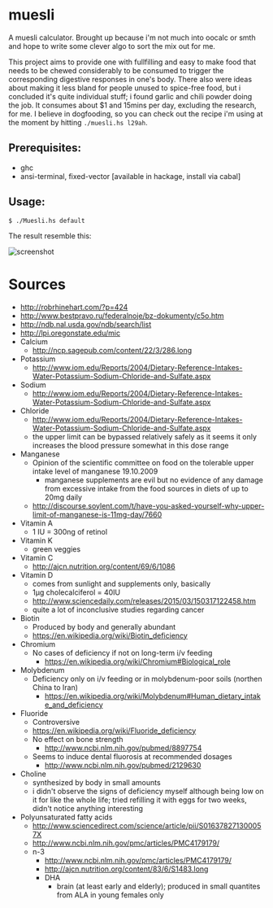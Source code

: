# muesli

A muesli calculator. Brought up because i'm not much into oocalc or smth and hope to write some clever algo to sort the mix out for me.

This project aims to provide one with fullfilling and easy to make food that needs to be chewed considerably to be consumed to trigger the corresponding digestive responses in one's body. There also were ideas about making it less bland for people unused to spice-free food, but i concluded it's quite individual stuff; i found garlic and chili powder doing the job. It consumes about $1 and 15mins per day, excluding the research, for me. I believe in dogfooding, so you can check out the recipe i'm using at the moment by hitting `./muesli.hs l29ah`.

## Prerequisites:

* ghc
* ansi-terminal, fixed-vector [available in hackage, install via cabal]

## Usage:

```
$ ./Muesli.hs default
```

The result resemble this:

![screenshot](https://dump.bitcheese.net/files/elekity/muesli-227aa19171c27f1e53283ca5589d9b4d5e1e4741.png)

# Sources
* http://robrhinehart.com/?p=424
* http://www.bestpravo.ru/federalnoje/bz-dokumenty/c5o.htm
* http://ndb.nal.usda.gov/ndb/search/list
* http://lpi.oregonstate.edu/mic
* Calcium
  * http://ncp.sagepub.com/content/22/3/286.long
* Potassium
  * http://www.iom.edu/Reports/2004/Dietary-Reference-Intakes-Water-Potassium-Sodium-Chloride-and-Sulfate.aspx
* Sodium
  * http://www.iom.edu/Reports/2004/Dietary-Reference-Intakes-Water-Potassium-Sodium-Chloride-and-Sulfate.aspx
* Chloride
  * http://www.iom.edu/Reports/2004/Dietary-Reference-Intakes-Water-Potassium-Sodium-Chloride-and-Sulfate.aspx
  * the upper limit can be bypassed relatively safely as it seems it only increases the blood pressure somewhat in this dose range
* Manganese
  * Opinion of the scientific committee on food on the tolerable upper intake level of manganese 19.10.2009
    * manganese supplements are evil but no evidence of any damage from excessive intake from the food sources in diets of up to 20mg daily
  * http://discourse.soylent.com/t/have-you-asked-yourself-why-upper-limit-of-manganese-is-11mg-day/7660
* Vitamin A
  * 1 IU = 300ng of retinol
* Vitamin K
  * green veggies
* Vitamin C
  * http://ajcn.nutrition.org/content/69/6/1086
* Vitamin D
  * comes from sunlight and supplements only, basically
  * 1µg cholecalciferol = 40IU
  * http://www.sciencedaily.com/releases/2015/03/150317122458.htm
  * quite a lot of inconclusive studies regarding cancer
* Biotin
  * Produced by body and generally abundant
  * https://en.wikipedia.org/wiki/Biotin_deficiency
* Chromium
  * No cases of deficiency if not on long-term i/v feeding
    * https://en.wikipedia.org/wiki/Chromium#Biological_role
* Molybdenum
  * Deficiency only on i/v feeding or in molybdenum-poor soils (northen China to Iran)
    * https://en.wikipedia.org/wiki/Molybdenum#Human_dietary_intake_and_deficiency
* Fluoride
  * Controversive
  * https://en.wikipedia.org/wiki/Fluoride_deficiency
  * No effect on bone strength
    * http://www.ncbi.nlm.nih.gov/pubmed/8897754
  * Seems to induce dental fluorosis at recommended dosages
    * http://www.ncbi.nlm.nih.gov/pubmed/2129630
* Choline
  * synthesized by body in small amounts
  * i didn't observe the signs of deficiency myself although being low on it for like the whole life; tried refilling it with eggs for two weeks, didn't notice anything interesting
* Polyunsaturated fatty acids
  * http://www.sciencedirect.com/science/article/pii/S016378271300057X
  * http://www.ncbi.nlm.nih.gov/pmc/articles/PMC4179179/
  * n-3
    * http://www.ncbi.nlm.nih.gov/pmc/articles/PMC4179179/
    * http://ajcn.nutrition.org/content/83/6/S1483.long
    * DHA
      * brain (at least early and elderly); produced in small quantites from ALA in young females only
